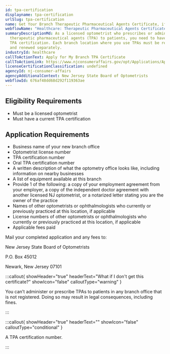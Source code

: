 ```yaml
---
id: tpa-certification
displayname: tpa-certification
urlSlug: tpa-certification
name: Get Your Branch Therapeutic Pharmaceutical Agents Certificate, if Applicable
webflowName: "Healthcare: Therapeutic Pharmaceutical Agents Certificate"
summaryDescriptionMd: As a licensed optometrist who prescribes or administers
  therapeutic pharmaceutical agents (TPA) to patients, you need to have a valid
  TPA certification. Each branch location where you use TPAs must be registered
  and renewed separately.
industryId: healthcare
callToActionText: Apply for My Branch TPA Certificate
callToActionLink: https://www.njconsumeraffairs.gov/opt/Applications/Application-for-Branch-Office-Certificate.pdf
licenseCertificationClassification: undefined
agencyId: nj-consumer-affairs
agencyAdditionalContext: New Jersey State Board of Optometrists
webflowId: 676af48dd68d292f119363ae
---
```


## Eligibility Requirements

- Must be a licensed optometrist
- Must have a current TPA certification

## Application Requirements

- Business name of your new branch office
- Optometrist license number
- TPA certification number
- Oral TPA certification number
- A written description of what the optometry office looks like, including information on nearby businesses
- A list of equipment available at this branch
- Provide 1 of the following: a copy of your employment agreement from your employer, a copy of the independent doctor agreement with another licensed NJ optometrist, or a notarized letter stating you are the owner of the practice
- Names of other optometrists or ophthalmologists who currently or previously practiced at this location, if applicable
- License numbers of other optometrists or ophthalmologists who currently or previously practiced at this location, if applicable
- Applicable fees paid

Mail your completed application and any fees to:

New Jersey State Board of Optometrists

P.O. Box 45012

Newark, New Jersey 07101

:::callout{ showHeader="true" headerText="What if I don't get this certificate?" showIcon="false" calloutType="warning" }

You can’t administer or prescribe TPAs to patients in any branch office that is not registered. Doing so may result in legal consequences, including fines.

:::

:::callout{ showHeader="true" headerText="" showIcon="false" calloutType="conditional" }

A TPA certification number.

:::
